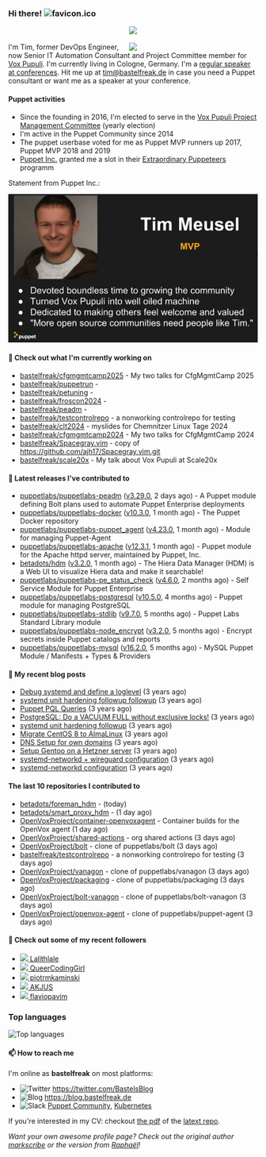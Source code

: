 ### Hi there! ![favicon.ico](https://raw.githubusercontent.com/bastelfreak/bastelfreak/master/favicon.ico)

<p align="center">
  <a href="https://github.com/ryo-ma/github-profile-trophy"><img src="https://github-profile-trophy.vercel.app/?username=bastelfreak&theme=darkhub&margin-w=15&margin-h=15&no-frame=true&column=5"/></a>
</p>

<img align="right" src="https://avatars.githubusercontent.com/bastelfreak" width="260">

I'm Tim, former DevOps Engineer, now Senior IT Automation Consultant and Project
Committee member for [Vox Pupuli](https://voxpupuli.org).
I'm currently living in Cologne, Germany. I'm a
[regular speaker at conferences](https://github.com/bastelfreak/talks#collection-of-talks-proposals-and-related-stuff).
Hit me up at [tim@bastelfreak.de](mailto:tim@bastelfeak.de) in case you need a
Puppet consultant or want me as a speaker at your conference.

#### Puppet activities

* Since the founding in 2016, I'm elected to serve in the [Vox Pupuli Project Management Committee](https://voxpupuli.org/blog/2016/10/12/pmc-election-results/) (yearly election)
* I'm active in the Puppet Community since 2014
* The puppet userbase voted for me as Puppet MVP runners up 2017, Puppet MVP 2018 and 2019
* [Puppet Inc.](https://puppet.com) granted me a slot in their [Extraordinary Puppeteers](https://puppet-champions.github.io/profiles.html) programm

Statement from Puppet Inc.:

![mvp statement](https://raw.githubusercontent.com/bastelfreak/bastelfreak/master/MVP.png)

#### 🌱 Check out what I'm currently working on


- [bastelfreak/cfgmgmtcamp2025](https://github.com/bastelfreak/cfgmgmtcamp2025) - My two talks for CfgMgmtCamp 2025
- [bastelfreak/puppetrun](https://github.com/bastelfreak/puppetrun) - 
- [bastelfreak/petuning](https://github.com/bastelfreak/petuning) - 
- [bastelfreak/froscon2024](https://github.com/bastelfreak/froscon2024) - 
- [bastelfreak/peadm](https://github.com/bastelfreak/peadm) - 
- [bastelfreak/testcontrolrepo](https://github.com/bastelfreak/testcontrolrepo) - a nonworking controlrepo for testing
- [bastelfreak/clt2024](https://github.com/bastelfreak/clt2024) - myslides for Chemnitzer Linux Tage 2024
- [bastelfreak/cfgmgmtcamp2024](https://github.com/bastelfreak/cfgmgmtcamp2024) - My two talks for CfgMgmtCamp 2024
- [bastelfreak/Spacegray.vim](https://github.com/bastelfreak/Spacegray.vim) - copy of https://github.com/ajh17/Spacegray.vim.git
- [bastelfreak/scale20x](https://github.com/bastelfreak/scale20x) - My talk about Vox Pupuli at Scale20x

#### 🔭 Latest releases I've contributed to


- [puppetlabs/puppetlabs-peadm](https://github.com/puppetlabs/puppetlabs-peadm) ([v3.29.0](https://github.com/puppetlabs/puppetlabs-peadm/releases/tag/v3.29.0), 2 days ago) - A Puppet module defining Bolt plans used to automate Puppet Enterprise deployments
- [puppetlabs/puppetlabs-docker](https://github.com/puppetlabs/puppetlabs-docker) ([v10.3.0](https://github.com/puppetlabs/puppetlabs-docker/releases/tag/v10.3.0), 1 month ago) - The Puppet Docker repository
- [puppetlabs/puppetlabs-puppet_agent](https://github.com/puppetlabs/puppetlabs-puppet_agent) ([v4.23.0](https://github.com/puppetlabs/puppetlabs-puppet_agent/releases/tag/v4.23.0), 1 month ago) - Module for managing Puppet-Agent
- [puppetlabs/puppetlabs-apache](https://github.com/puppetlabs/puppetlabs-apache) ([v12.3.1](https://github.com/puppetlabs/puppetlabs-apache/releases/tag/v12.3.1), 1 month ago) - Puppet module for the Apache httpd server, maintained by Puppet, Inc. 
- [betadots/hdm](https://github.com/betadots/hdm) ([v3.2.0](https://github.com/betadots/hdm/releases/tag/v3.2.0), 1 month ago) - The Hiera Data Manager (HDM) is a Web UI to visualize Hiera data and make it searchable!
- [puppetlabs/puppetlabs-pe_status_check](https://github.com/puppetlabs/puppetlabs-pe_status_check) ([v4.6.0](https://github.com/puppetlabs/puppetlabs-pe_status_check/releases/tag/v4.6.0), 2 months ago) - Self Service Module for Puppet Enterprise
- [puppetlabs/puppetlabs-postgresql](https://github.com/puppetlabs/puppetlabs-postgresql) ([v10.5.0](https://github.com/puppetlabs/puppetlabs-postgresql/releases/tag/v10.5.0), 4 months ago) - Puppet module for managing PostgreSQL
- [puppetlabs/puppetlabs-stdlib](https://github.com/puppetlabs/puppetlabs-stdlib) ([v9.7.0](https://github.com/puppetlabs/puppetlabs-stdlib/releases/tag/v9.7.0), 5 months ago) - Puppet Labs Standard Library module
- [puppetlabs/puppetlabs-node_encrypt](https://github.com/puppetlabs/puppetlabs-node_encrypt) ([v3.2.0](https://github.com/puppetlabs/puppetlabs-node_encrypt/releases/tag/v3.2.0), 5 months ago) - Encrypt secrets inside Puppet catalogs and reports
- [puppetlabs/puppetlabs-mysql](https://github.com/puppetlabs/puppetlabs-mysql) ([v16.2.0](https://github.com/puppetlabs/puppetlabs-mysql/releases/tag/v16.2.0), 5 months ago) - MySQL Puppet Module / Manifests &#43; Types &amp; Providers

#### 📜 My recent blog posts


- [Debug systemd and define a loglevel](https://blog.bastelfreak.de/2022/02/debug-systemd-and-define-a-loglevel/) (3 years ago)
- [systemd unit hardening followup followup](https://blog.bastelfreak.de/2022/01/systemd-unit-hardening-followup-followup/) (3 years ago)
- [Puppet PQL Queries](https://blog.bastelfreak.de/2022/01/puppet-pql-queries/) (3 years ago)
- [PostgreSQL: Do a VACUUM FULL without exclusive locks!](https://blog.bastelfreak.de/2022/01/postgresql-do-a-vacuum-full-without-exclusive-locks/) (3 years ago)
- [systemd unit hardening followup](https://blog.bastelfreak.de/2022/01/systemd-unit-hardening-followup/) (3 years ago)
- [Migrate CentOS 8 to AlmaLinux](https://blog.bastelfreak.de/2022/01/migrate-centos-8-to-almalinux/) (3 years ago)
- [DNS Setup for own domains](https://blog.bastelfreak.de/2022/01/dns-setup-for-own-domains/) (3 years ago)
- [Setup Gentoo on a Hetzner server](https://blog.bastelfreak.de/2022/01/setup-gentoo-on-a-hetzner-server/) (3 years ago)
- [systemd-networkd &#43; wireguard configuration](https://blog.bastelfreak.de/2022/01/systemd-networkd-wireguard-configuration/) (3 years ago)
- [systemd-networkd configuration](https://blog.bastelfreak.de/2022/01/systemd-networkd-configuration/) (3 years ago)

#### The last 10 repositories I contributed to


- [betadots/foreman_hdm](https://github.com/betadots/foreman_hdm) -  (today)
- [betadots/smart_proxy_hdm](https://github.com/betadots/smart_proxy_hdm) -  (1 day ago)
- [OpenVoxProject/container-openvoxagent](https://github.com/OpenVoxProject/container-openvoxagent) - Container builds for the OpenVox agent (1 day ago)
- [OpenVoxProject/shared-actions](https://github.com/OpenVoxProject/shared-actions) - org shared actions (3 days ago)
- [OpenVoxProject/bolt](https://github.com/OpenVoxProject/bolt) - clone of puppetlabs/bolt (3 days ago)
- [bastelfreak/testcontrolrepo](https://github.com/bastelfreak/testcontrolrepo) - a nonworking controlrepo for testing (3 days ago)
- [OpenVoxProject/vanagon](https://github.com/OpenVoxProject/vanagon) - clone of puppetlabs/vanagon (3 days ago)
- [OpenVoxProject/packaging](https://github.com/OpenVoxProject/packaging) - clone of puppetlabs/packaging (3 days ago)
- [OpenVoxProject/bolt-vanagon](https://github.com/OpenVoxProject/bolt-vanagon) - clone of puppetlabs/bolt-vanagon (3 days ago)
- [OpenVoxProject/openvox-agent](https://github.com/OpenVoxProject/openvox-agent) - clone of puppetlabs/puppet-agent (3 days ago)

#### 👥 Check out some of my recent followers


- [<img src="https://avatars.githubusercontent.com/u/198344850?v=4" height="20"/> Lalithlale](https://github.com/Lalithlale)
- [<img src="https://avatars.githubusercontent.com/u/823281?u=00e4f0e170b77ddbdafd7e690fca529545301462&amp;v=4" height="20"/> QueerCodingGirl](https://github.com/QueerCodingGirl)
- [<img src="https://avatars.githubusercontent.com/u/182880279?u=552d599b8aa0f957f1a9976a1b264de22aac1f69&amp;v=4" height="20"/> piotrmkaminski](https://github.com/piotrmkaminski)
- [<img src="https://avatars.githubusercontent.com/u/173074602?v=4" height="20"/> AKJUS](https://github.com/AKJUS)
- [<img src="https://avatars.githubusercontent.com/u/15269375?u=b5e947f482886181fe4b8b8d52472ac5c620e076&amp;v=4" height="20"/> flaviopavim](https://github.com/flaviopavim)

### Top languages

![Top languages](https://github-readme-stats.vercel.app/api/top-langs/?username=bastelfreak&hide_title=true)

#### 📫 How to reach me

I'm online as **bastelfreak** on most platforms:

- <img src="https://raw.githubusercontent.com/FortAwesome/Font-Awesome/master/svgs/brands/twitter.svg" width="20" alt="Twitter" /> https://twitter.com/BastelsBlog
- <img src="https://raw.githubusercontent.com/FortAwesome/Font-Awesome/master/svgs/brands/wordpress.svg" width="20" alt="Blog" /> https://blog.bastelfreak.de
- <img src="https://raw.githubusercontent.com/FortAwesome/Font-Awesome/master/svgs/brands/slack.svg" width="20" alt="Slack" /> [Puppet Community](https://slack.puppet.com/), [Kubernetes](https://slack.k8s.io/)

If you're interested in my CV: checkout [the pdf](https://github.com/bastelfreak/cv/raw/master/content-en.pdf) of the [latext repo](https://github.com/bastelfreak/cv#readme).

*Want your own awesome profile page? Check out the original author [markscribe](https://github.com/muesli/markscribe) or the version from [Raphaël](https://github.com/raphink/raphink#hi-there-)!*
